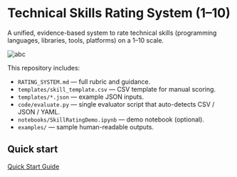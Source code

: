 # Technical Skills Rating System (1–10)

A unified, evidence-based system to rate technical skills (programming languages, libraries, tools, platforms) on a 1–10 scale.

![abc]([https://myoctocat.com/assets/images/base-octocat.svg](https://images.pexels.com/photos/8447780/pexels-photo-8447780.jpeg))


This repository includes:
- `RATING_SYSTEM.md` — full rubric and guidance.
- `templates/skill_template.csv` — CSV template for manual scoring.
- `templates/*.json` — example JSON inputs.
- `code/evaluate.py` — single evaluator script that auto-detects CSV / JSON / YAML.
- `notebooks/SkillRatingDemo.ipynb` — demo notebook (optional).
- `examples/` — sample human-readable outputs.

## Quick start

[Quick Start Guide](https://github.com/mepsrajput/Technical-Skills-Rating-System/blob/main/QUICK_START.md)
